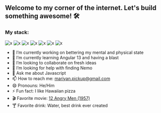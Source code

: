 ## Welcome to my corner of the internet. Let's build something awesome! 🛠

### My stack:

![x](https://i.ibb.co/SrPqWgY/icons8-nodejs-48.png)
![x](https://i.ibb.co/rMz89bT/icons8-mongodb-48.png)
![x](https://i.ibb.co/VJpHsVP/icons8-typescript-48.png)
![x](https://i.ibb.co/bL9jdJ8/icons8-react-48.png)
![x](https://i.ibb.co/3pJMTnd/icons8-css3-48.png)
![x](https://i.ibb.co/2tTpr3n/icons8-html-5-48.png)
![x](https://i.ibb.co/5B23wd6/icons8-angularjs-48.png)


- 🔭 I’m currently working on bettering my mental and physical state
- 🌱 I’m currently learning Angular 13 and having a blast
- 👯 I’m looking to collaborate on fresh ideas
- 🤔 I’m looking for help with finding Nemo
- 💬 Ask me about Javascript
- 📫 How to reach me: mariyan.pickup@gmail.com
- 😄 Pronouns: He/Him
- ⚡ Fun fact: I like Hawaiian pizza
- 🎬 Favorite movie: [12 Angry Men (1957)](https://www.imdb.com/title/tt0050083/)
- 🍸 Favorite drink: Water, best drink ever created
